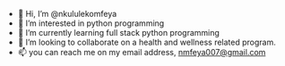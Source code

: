 - 👋 Hi, I’m @nkululekomfeya
- 👀 I’m interested in python programming
- 🌱 I’m currently learning full stack python programming
- 💞️ I’m looking to collaborate on a health and wellness related program.
- 📫 you can reach me on my email address, nmfeya007@gmail.com

<!---
nkululekomfeya/nkululekomfeya is a ✨ special ✨ repository because its `README.md` (this file) appears on your GitHub profile.
You can click the Preview link to take a look at your changes.
--->
